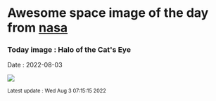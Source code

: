 
# Awesome space image of the day from [nasa](https://api.nasa.gov/)

### Today image : Halo of the Cat's Eye

Date : 2022-08-03


![](https://apod.nasa.gov/apod/image/2208/CatsHalo_Falls_960.jpg)

<small>Latest update : Wed Aug  3 07:15:15 2022</small>


